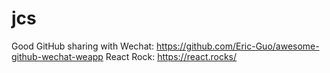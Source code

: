 # jcs
Good GitHub sharing with Wechat: https://github.com/Eric-Guo/awesome-github-wechat-weapp
React Rock: https://react.rocks/
